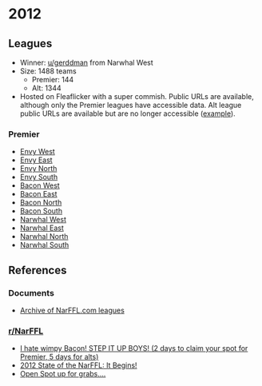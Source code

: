 # 2012

## Leagues

-   Winner: [u/gerddman](https://www.reddit.com/u/gerddman) from Narwhal West
-   Size: 1488 teams
    -   Premier: 144
    -   Alt: 1344
-   Hosted on Fleaflicker with a super commish. Public URLs are available, although only the Premier leagues have accessible data. Alt league public URLs are available but are no longer accessible ([example](https://www.fleaflicker.com/nfl/leagues/125381)).

### Premier

-   [Envy West](https://www.fleaflicker.com/nfl/leagues/124687?season=2012)
-   [Envy East](https://www.fleaflicker.com/nfl/leagues/124686?season=2012)
-   [Envy North](https://www.fleaflicker.com/nfl/leagues/124684?season=2012)
-   [Envy South](https://www.fleaflicker.com/nfl/leagues/124685?season=2012)
-   [Bacon West](https://www.fleaflicker.com/nfl/leagues/124679?season=2012)
-   [Bacon East](https://www.fleaflicker.com/nfl/leagues/124678?season=2012)
-   [Bacon North](https://www.fleaflicker.com/nfl/leagues/124676?season=2012)
-   [Bacon South](https://www.fleaflicker.com/nfl/leagues/124677?season=2012)
-   [Narwhal West](https://www.fleaflicker.com/nfl/leagues/124683?season=2012)
-   [Narwhal East](https://www.fleaflicker.com/nfl/leagues/124682?season=2012)
-   [Narwhal North](https://www.fleaflicker.com/nfl/leagues/124680?season=2012)
-   [Narwhal South](https://www.fleaflicker.com/nfl/leagues/124681?season=2012)

## References

### Documents

-   [Archive of NarFFL.com leagues](https://web.archive.org/web/20121014232626/http://narffl.com/leagues.php)

### [r/NarFFL](https://www.reddit.com/r/NarFFL/)

-   [I hate wimpy Bacon! STEP IT UP BOYS! (2 days to claim your spot for Premier, 5 days for alts)](https://www.reddit.com/r/NarFFL/comments/xe49a/i_hate_wimpy_bacon_step_it_up_boys_2_days_to/)
-   [2012 State of the NarFFL: It Begins!](https://www.reddit.com/r/NarFFL/comments/ymyzk/2012_state_of_the_narffl_it_begins/)
-   [Open Spot up for grabs....](https://www.reddit.com/r/NarFFL/comments/12ipdw/open_spot_up_for_grabs/)
